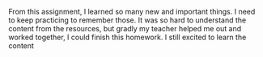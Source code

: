 From this assignment, I learned so many new and important things.  I need to keep practicing to remember those.  It was so hard to understand the content from the resources, but gradly my teacher helped me out and worked together, I could finish this homework.
I still excited to learn the content